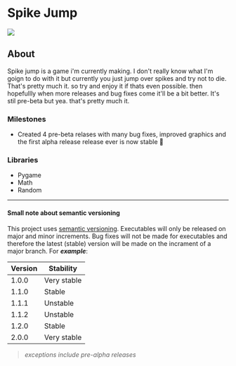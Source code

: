 
<h1>Spike Jump</h1>
<p align="left">
    <kbd><img src="https://img.shields.io/github/v/release/JoshuaDRose/spike-jump?color=olive&display_name=tag"/></kbd>
</p>
<h2>About</h2>
Spike jump is a game i'm currently making. I don't really know what I'm goign to do with it but currently you just jump over spikes and try not to die. That's pretty much it. so try and enjoy it if thats even possible. then hopefullly when more releases and bug fixes come it'll be a bit better. It's stil pre-beta but yea. that's pretty much it.

### Milestones
 - Created 4 pre-beta relases with many bug fixes, improved graphics and the first alpha release release ever is now stable 🥳

<!-- 13 August
 - `9:29am` fixed a few things including the death screen. Still a bit puzzled about the hanging particles though. Also need to fix the explosion particle collision math as it seems to be off by a few pixels. -->
### Libraries 
<ul>
    <li>Pygame</li>
    <li>Math</li>
    <li>Random</li>
</ul>

<hr>

#### Small note about semantic versioning
This project uses <a href="https://semver.org/">semantic versioning</a>. Executables will only be released on major and minor increments. Bug fixes will not be made for executables and therefore the latest (stable) version will be made on the incrament of a major branch. For <b><i>example</i></b>:

| Version | Stability   |
|---------|-------------|
|  1.0.0  | Very stable |
|  1.1.0  |    Stable   |
|  1.1.1  |   Unstable  |
|  1.1.2  |   Unstable  |
|  1.2.0  |    Stable   |
|  2.0.0  | Very stable |

> _exceptions include pre-alpha releases_
